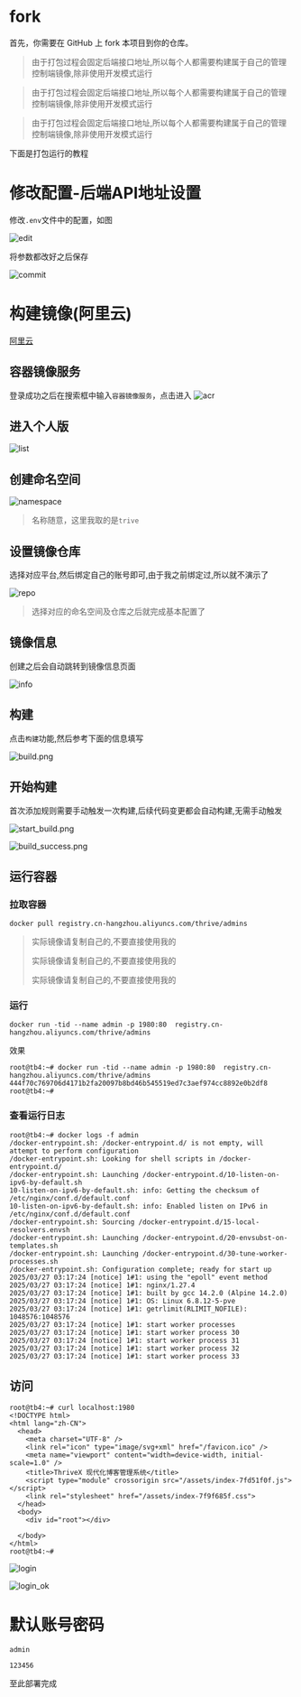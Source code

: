 # fork 

首先，你需要在 GitHub 上 fork 本项目到你的仓库。

> 由于打包过程会固定后端接口地址,所以每个人都需要构建属于自己的管理控制端镜像,除非使用开发模式运行

> 由于打包过程会固定后端接口地址,所以每个人都需要构建属于自己的管理控制端镜像,除非使用开发模式运行

> 由于打包过程会固定后端接口地址,所以每个人都需要构建属于自己的管理控制端镜像,除非使用开发模式运行


下面是打包运行的教程

# 修改配置-后端API地址设置

修改`.env`文件中的配置，如图

![edit](image/edit.png)

将参数都改好之后保存

![commit](image/commit.png)


# 构建镜像(阿里云)

[阿里云](https://www.aliyun.com/)


## 容器镜像服务

登录成功之后在搜索框中输入`容器镜像服务`，点击进入
![acr](image/acr.png)


## 进入个人版

![list](image/list.png)

## 创建命名空间

![namespace](image/namespace.png)

> 名称随意，这里我取的是`trive`

## 设置镜像仓库

选择对应平台,然后绑定自己的账号即可,由于我之前绑定过,所以就不演示了

![repo](image/repo.png)

> 选择对应的命名空间及仓库之后就完成基本配置了

## 镜像信息

创建之后会自动跳转到镜像信息页面

![info](image/info.png)


## 构建

点击`构建`功能,然后参考下面的信息填写

![build.png](image/build.png)


## 开始构建

首次添加规则需要手动触发一次构建,后续代码变更都会自动构建,无需手动触发

![start_build.png](image/start_build.png)

![build_success.png](image/build_ok.png)

## 运行容器

### 拉取容器

```shell
docker pull registry.cn-hangzhou.aliyuncs.com/thrive/admins
```

> 实际镜像请复制自己的,不要直接使用我的
> 
> 实际镜像请复制自己的,不要直接使用我的
>
> 实际镜像请复制自己的,不要直接使用我的

### 运行

```shell
docker run -tid --name admin -p 1980:80  registry.cn-hangzhou.aliyuncs.com/thrive/admins
```

效果
```shell
root@tb4:~# docker run -tid --name admin -p 1980:80  registry.cn-hangzhou.aliyuncs.com/thrive/admins
444f70c769706d4171b2fa20097b8bd46b545519ed7c3aef974cc8892e0b2df8
root@tb4:~# 
```

### 查看运行日志

```shell
root@tb4:~# docker logs -f admin 
/docker-entrypoint.sh: /docker-entrypoint.d/ is not empty, will attempt to perform configuration
/docker-entrypoint.sh: Looking for shell scripts in /docker-entrypoint.d/
/docker-entrypoint.sh: Launching /docker-entrypoint.d/10-listen-on-ipv6-by-default.sh
10-listen-on-ipv6-by-default.sh: info: Getting the checksum of /etc/nginx/conf.d/default.conf
10-listen-on-ipv6-by-default.sh: info: Enabled listen on IPv6 in /etc/nginx/conf.d/default.conf
/docker-entrypoint.sh: Sourcing /docker-entrypoint.d/15-local-resolvers.envsh
/docker-entrypoint.sh: Launching /docker-entrypoint.d/20-envsubst-on-templates.sh
/docker-entrypoint.sh: Launching /docker-entrypoint.d/30-tune-worker-processes.sh
/docker-entrypoint.sh: Configuration complete; ready for start up
2025/03/27 03:17:24 [notice] 1#1: using the "epoll" event method
2025/03/27 03:17:24 [notice] 1#1: nginx/1.27.4
2025/03/27 03:17:24 [notice] 1#1: built by gcc 14.2.0 (Alpine 14.2.0) 
2025/03/27 03:17:24 [notice] 1#1: OS: Linux 6.8.12-5-pve
2025/03/27 03:17:24 [notice] 1#1: getrlimit(RLIMIT_NOFILE): 1048576:1048576
2025/03/27 03:17:24 [notice] 1#1: start worker processes
2025/03/27 03:17:24 [notice] 1#1: start worker process 30
2025/03/27 03:17:24 [notice] 1#1: start worker process 31
2025/03/27 03:17:24 [notice] 1#1: start worker process 32
2025/03/27 03:17:24 [notice] 1#1: start worker process 33
```
## 访问

```shell
root@tb4:~# curl localhost:1980
<!DOCTYPE html>
<html lang="zh-CN">
  <head>
    <meta charset="UTF-8" />
    <link rel="icon" type="image/svg+xml" href="/favicon.ico" />
    <meta name="viewport" content="width=device-width, initial-scale=1.0" />
    <title>ThriveX 现代化博客管理系统</title>
    <script type="module" crossorigin src="/assets/index-7fd51f0f.js"></script>
    <link rel="stylesheet" href="/assets/index-7f9f685f.css">
  </head>
  <body>
    <div id="root"></div>
    
  </body>
</html>
root@tb4:~# 
```

![login](image/login.png)

![login_ok](image/login_ok.png)


# 默认账号密码

```shell
admin
```

```shell
123456
```

至此部署完成